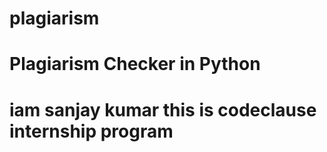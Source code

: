 # plagiarism
# Plagiarism Checker in Python
# iam sanjay kumar this is codeclause internship program
